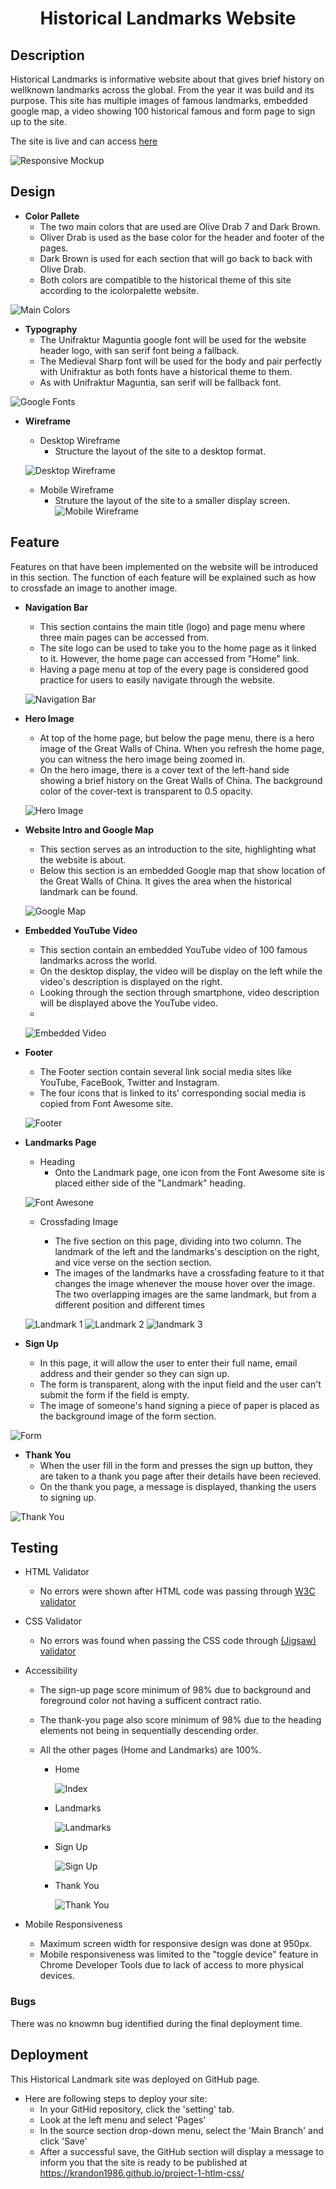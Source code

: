 <h1 align="center">Historical Landmarks Website</h1>

## Description

Historical Landmarks is informative website about that gives brief history on wellknown landmarks across the global. From the year it was build and its purpose. This site has multiple images of famous landmarks, embedded google map, a video showing 100 historical famous and form page to sign up to the site. 

The site is live and can access [here](https://krandon1986.github.io/project-1-htlm-css/index.html) 

![Responsive Mockup](assets/screenshots/amiresponsive.png)

## Design

- __Color Pallete__
    - The two main colors that are used are Olive Drab 7 and Dark Brown.
    - Oliver Drab is used as the base color for the header and footer of the pages.
    - Dark Brown is used for each section that will go back to back with Olive Drab.
    - Both colors are compatible to the historical theme of this site according to the icolorpalette website.

![Main Colors](assets/screenshots/color-pallete.png)

- __Typography__
    - The Unifraktur Maguntia google font will be used for the website header logo, with san serif font being a fallback.
    - The Medieval Sharp font will be used for the body and pair perfectly with Unifraktur as both fonts have a historical theme to them.
    - As with Unifraktur Maguntia, san serif will be fallback font. 


![Google Fonts](assets/screenshots/google-fonts.png)

- __Wireframe__
    - Desktop Wireframe
        - Structure the layout of the site to a desktop format.

    ![Desktop Wireframe](assets/screenshots/desktop-wireframe.png)
    
    - Mobile Wireframe
        - Struture the layout of the site to a smaller display screen.
    ![Mobile Wireframe](assets/screenshots/mobile-wireframe%20(1).png) 

## Feature
Features on that have been implemented on the website will be introduced in this section. The function of each feature will be explained such as how to crossfade an image to another image. 

- __Navigation Bar__ 

    - This section contains the main title (logo) and page menu where three main pages can be accessed from.
    - The site logo can be used to take you to the home page as it linked to it. However, the home page can accessed from "Home" link.
    - Having a page menu at top of the every page is considered good practice for users to easily navigate through the website. 
    
     ![Navigation Bar](assets/screenshots/navigation-bar.png)

- __Hero Image__ 

    - At top of the home page, but below the page menu, there is a hero image of the Great Walls of China. When you refresh the home page, you can witness the hero image being zoomed in.
    - On the hero image, there is a cover text of the left-hand side showing a brief history on the Great Walls of China. The background color of the cover-text is transparent to 0.5 opacity. 

    ![Hero Image](assets/screenshots/hero-image.png) 


- __Website Intro and Google Map__

    - This section serves as an introduction to the site, highlighting what the website is about.
    - Below this section is an embedded Google map that show location of the Great Walls of China. It gives the area when the historical landmark can be found. 

    ![Google Map](assets/screenshots/google-map.png)

- __Embedded YouTube Video__ 
    
    - This section contain an embedded YouTube video of 100 famous landmarks across the world.
    - On the desktop display, the video will be display on the left while the video's description is displayed on the right.
    - Looking through the section through smartphone, video description will be displayed above the YouTube video. 
    - 

    ![Embedded Video](assets/screenshots/video-embed.png)

- __Footer__

    - The Footer section contain several link social media sites like YouTube, FaceBook, Twitter and Instagram.
    - The four icons that is linked to its' corresponding social media is copied from Font Awesome site.

    ![Footer](assets/screenshots/footer.png)

- __Landmarks Page__

    -  Heading
        - Onto the Landmark page, one icon from the Font Awesome site is placed either side of the "Landmark" heading. 
    
    ![Font Awesone](assets/screenshots/font-awesone.jpg)

    - Crossfading Image
       
        - The five section on this page, dividing into two column. The landmark of the left and the landmarks's desciption on the right, and vice verse on the section section.
        - The images of the landmarks have a crossfading feature to it that changes the image whenever the mouse hover over the image. The two overlapping images are the same landmark, but from a different position and different times 

    ![Landmark 1](assets/screenshots/landmarks-a.png)
    ![Landmark 2](assets/screenshots/landmarks-b.png)
    ![landmark 3](assets/screenshots/landmarks-c.png)

- __Sign Up__
   
    - In this page, it will allow the user to enter their full name, email address and their gender so they can sign up. 
    - The form is transparent, along with the input field and the user can't submit the form if the field is empty.
    - The image of someone's hand signing a piece of paper is placed as the background image of the form section.  

![Form](assets/screenshots/form.png)

- __Thank You__
    - When the user fill in the form and presses the sign up button, they are taken to a thank you page after their details have been recieved. 
    - On the thank you page, a message is displayed, thanking the users to signing up. 

![Thank You](assets/screenshots/thank-you.png)

## Testing

- HTML Validator
    - No errors were shown after HTML code was passing through [W3C validator](https://validator.w3.org/nu/?showsource=yes&doc=https%3A%2F%2Fkrandon1986.github.io%2Fproject-1-htlm-css%2Findex.html)

- CSS Validator
    - No errors was found when passing the CSS code through [(Jigsaw) validator](https://jigsaw.w3.org/css-validator/validator?uri=https%3A%2F%2Fkrandon1986.github.io%2Fproject-1-htlm-css%2F&profile=css3svg&usermedium=all&warning=1&vextwarning=&lang=en)

- Accessibility
    - The sign-up page score minimum of 98% due to background and foreground color not having a sufficent contract ratio. 
    - The thank-you page also score minimum of 98% due to the heading elements not being in sequentially descending order. 
    - All the other pages (Home and Landmarks) are 100%. 

        - Home



            ![Index](assets/screenshots/index-lighthouse.png)

        - Landmarks


            ![Landmarks](assets/screenshots/landmarks-lighthouse.png)

        - Sign Up


            ![Sign Up](assets/screenshots/sign-up-lighthouse.png)

        - Thank You



            ![Thank You](assets/screenshots/thank-you-lighthouse.png)

- Mobile Responsiveness
  - Maximum screen width for responsive design was done at 950px.   
  - Mobile responsiveness was limited to the "toggle device" feature in Chrome Developer Tools due to lack of access to more physical devices.

### Bugs

There was no knowmn bug identified during the final deployment time.

## Deployment

This Historical Landmark site was deployed on GitHub page.

- Here are following steps to deploy your site:
    - In your GitHid repository, click the 'setting' tab.
    - Look at the left menu and select 'Pages'
    - In the source section drop-down menu, select the 'Main Branch' and click 'Save'
    - After a successful save, the GitHub section will display a message to inform you that the site is ready to be published at https://krandon1986.github.io/project-1-htlm-css/ 








 